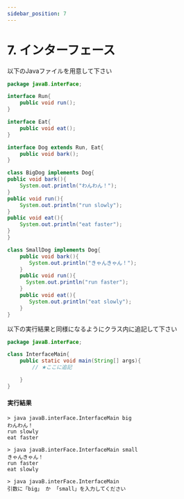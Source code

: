 ```yaml
---
sidebar_position: 7
---
```


# 7. インターフェース

以下のJavaファイルを用意して下さい

```java showLineNumbers 
package javaB.interFace;

interface Run{
    public void run();
}

interface Eat{
    public void eat();
}

interface Dog extends Run, Eat{
    public void bark();
}

class BigDog implements Dog{
public void bark(){
    System.out.println("わんわん！");
}
public void run(){
    System.out.println("run slowly");
}
public void eat(){
    System.out.println("eat faster");
}
}

class SmallDog implements Dog{
    public void bark(){
       System.out.println("きゃんきゃん！");
    }
    public void run(){
      System.out.println("run faster");
    }
    public void eat(){
       System.out.println("eat slowly");
    }
}

```

以下の実行結果と同様になるようにクラス内に追記して下さい

```java {5-6} showLineNumbers 
package javaB.interFace;

class InterfaceMain{
    public static void main(String[] args){
        // ★ここに追記

    }
}
```


#### 実行結果

```
> java javaB.interFace.InterfaceMain big
わんわん！
run slowly
eat faster
```

```
> java javaB.interFace.InterfaceMain small
きゃんきゃん！
run faster
eat slowly
```

```
> java javaB.interFace.InterfaceMain
引数に「big」 か 「small」を入力してください
```

